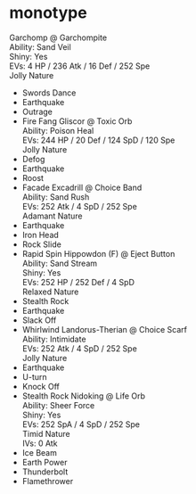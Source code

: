 # monotype
Garchomp @ Garchompite  
Ability: Sand Veil  
Shiny: Yes  
EVs: 4 HP / 236 Atk / 16 Def / 252 Spe  
Jolly Nature  
- Swords Dance  
- Earthquake  
- Outrage  
- Fire Fang
Gliscor @ Toxic Orb  
Ability: Poison Heal  
EVs: 244 HP / 20 Def / 124 SpD / 120 Spe  
Jolly Nature  
- Defog  
- Earthquake  
- Roost  
- Facade
Excadrill @ Choice Band  
Ability: Sand Rush  
EVs: 252 Atk / 4 SpD / 252 Spe  
Adamant Nature  
- Earthquake  
- Iron Head  
- Rock Slide  
- Rapid Spin
Hippowdon (F) @ Eject Button  
Ability: Sand Stream  
Shiny: Yes  
EVs: 252 HP / 252 Def / 4 SpD  
Relaxed Nature  
- Stealth Rock  
- Earthquake  
- Slack Off  
- Whirlwind
Landorus-Therian @ Choice Scarf  
Ability: Intimidate  
EVs: 252 Atk / 4 SpD / 252 Spe  
Jolly Nature  
- Earthquake  
- U-turn  
- Knock Off  
- Stealth Rock
Nidoking @ Life Orb  
Ability: Sheer Force  
Shiny: Yes  
EVs: 252 SpA / 4 SpD / 252 Spe  
Timid Nature  
IVs: 0 Atk  
- Ice Beam  
- Earth Power  
- Thunderbolt  
- Flamethrower
